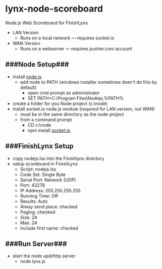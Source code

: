 lynx-node-scoreboard
====================
Node.js Web Scoreboard for FinishLynx

+ LAN Version
  + Runs on a local network — requires socket.io
+ WAN Version
  + Runs on a webserver — requires pusher.com account

###Node Setup###
--------------------
+ install [node.js](http://nodejs.org/)
  + add node to PATH (windows installer sometimes doen't do this by default)
    + open cmd prompt as administrator
    + SET PATH=C:\Program Files\Nodejs;%PATH%
+ create a folder for you Node project (c:\node)
+ install socket.io node.js module (required for LAN version, not WAN)
  + must be in the same directory as the node project
  + from a command prompt
    + CD c:\node
    + npm install [socket.io](http://socket.io/)
    
###FinishLynx Setup
--------------------
+ copy nodejs.lss into the Finishlynx directory
+ setup scoreboard in FinishLynx
  + Script: nodejs.lss
  + Code Set: Single Byte
  + Serial Port: Network (UDP)
  + Port: 43278
  + IP Address: 255.255.255.255
  + Running Time: Off
  + Results: Auto
  + Alway send place: checked
  + Paging: checked
  + Size: 24
  + Max: 24
  + Include first name: checked
  
###Run Server###
--------------------
+ start the node upd/http server
  + node lynx.js
